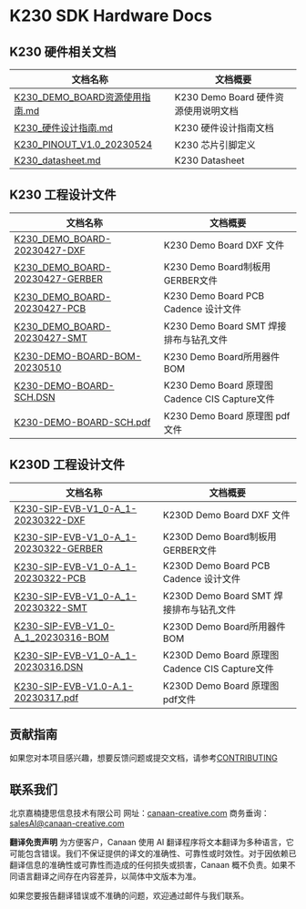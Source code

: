# K230 SDK Hardware Docs

## K230 硬件相关文档

| 文档名称 | 文档概要 |
| --- | --- |
| [K230_DEMO_BOARD资源使用指南.md](K230_DEMO_BOARD资源使用指南.md) | K230 Demo Board 硬件资源使用说明文档 |
| [K230_硬件设计指南.md](K230_硬件设计指南.md) | K230 硬件设计指南文档 |
| [K230_PINOUT_V1.0_20230524](K230_PINOUT_V1.0_20230524.xlsx) | K230 芯片引脚定义 |
| [K230_datasheet.md](K230_datasheet.md) | K230 Datasheet |

## K230 工程设计文件

| 文档名称 | 文档概要 |
| --- | --- |
| [K230_DEMO_BOARD-20230427-DXF](K230/K230_DEMO_BOARD-20230427-DXF.zip) | K230 Demo Board DXF 文件|
| [K230_DEMO_BOARD-20230427-GERBER](K230/K230_DEMO_BOARD-20230427-GERBER.zip) | K230 Demo Board制板用GERBER文件 |
| [K230_DEMO_BOARD-20230427-PCB](K230/K230_DEMO_BOARD-20230427-PCB.zip) | K230 Demo Board PCB Cadence 设计文件|
| [K230_DEMO_BOARD-20230427-SMT](K230/K230_DEMO_BOARD-20230427-SMT.zip) | K230 Demo Board SMT 焊接排布与钻孔文件|
| [K230-DEMO-BOARD-BOM-20230510](K230/K230-DEMO-BOARD-BOM-20230510.xlsx) | K230 Demo Board所用器件BOM |
| [K230-DEMO-BOARD-SCH.DSN](K230/K230-DEMO-BOARD-SCH.DSN) | K230 Demo Board 原理图Cadence CIS Capture文件 |
| [K230-DEMO-BOARD-SCH.pdf](K230/K230-DEMO-BOARD-SCH.pdf) | K230 Demo Board 原理图 pdf文件 |

## K230D 工程设计文件

| 文档名称 | 文档概要 |
| --- | --- |
| [K230-SIP-EVB-V1_0-A_1-20230322-DXF](K230D/K230-SIP-EVB-V1_0-A_1-20230322-DXF.zip) | K230D Demo Board DXF 文件|
| [K230-SIP-EVB-V1_0-A_1-20230322-GERBER](K230D/K230-SIP-EVB-V1_0-A_1-20230322-GERBER.zip) | K230D Demo Board制板用GERBER文件 |
| [K230-SIP-EVB-V1_0-A_1-20230322-PCB](K230D/K230-SIP-EVB-V1_0-A_1-20230322-PCB.zip) | K230D Demo Board PCB Cadence 设计文件|
| [K230-SIP-EVB-V1_0-A_1-20230322-SMT](K230D/K230-SIP-EVB-V1_0-A_1-20230322-SMT.zip) | K230D Demo Board SMT 焊接排布与钻孔文件|
| [K230-SIP-EVB-V1_0-A_1_20230316-BOM](K230D/K230-SIP-EVB-V1_0-A_1_20230316-BOM.xlsx) | K230D Demo Board所用器件BOM |
| [K230-SIP-EVB-V1_0-A_1-20230316.DSN](K230D/K230-SIP-EVB-V1_0-A_1-20230316.DSN) | K230D Demo Board 原理图Cadence CIS Capture文件 |
| [K230-SIP-EVB-V1.0-A.1-20230317.pdf](K230D/K230-SIP-EVB-V1.0-A.1-20230317.pdf) | K230D Demo Board 原理图 pdf文件 |

## 贡献指南

如果您对本项目感兴趣，想要反馈问题或提交文档，请参考[CONTRIBUTING](/.github/CONTRIBUTING.md)

## 联系我们

北京嘉楠捷思信息技术有限公司
网址：[canaan-creative.com](https://www.canaan-creative.com/)
商务垂询：[salesAI@canaan-creative.com](mailto:salesAI@canaan-creative.com)

**翻译免责声明**
为方便客户，Canaan 使用 AI 翻译程序将文本翻译为多种语言，它可能包含错误。我们不保证提供的译文的准确性、可靠性或时效性。对于因依赖已翻译信息的准确性或可靠性而造成的任何损失或损害，Canaan 概不负责。如果不同语言翻译之间存在内容差异，以简体中文版本为准。

如果您要报告翻译错误或不准确的问题，欢迎通过邮件与我们联系。
